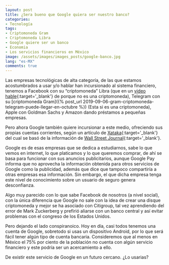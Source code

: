 ```yaml
---
layout: post
title: ¿Sera bueno que Google quiera ser nuestro banco?
categories:
- Tecnología
tags: 
- Criptomoneda Gram
- Criptomoneda Libra
- Google quiere ser un banco
- Economia
- Los servicios financieros en México
image: /assets/images/images_posts/google-banco.jpg
lang: "es-MX"
comments: true
---
```


Las empresas tecnológicas de alta categoría, de las que estamos acostumbrados a usar y/o hablar han incursionado al sistema financiero, tenemos a  Facebook con su “criptomoneda” Libra (que en un [video hable](https://youtu.be/VPEO_s5YRxE){:target='_blank'} de porque no es una criptomoneda), Telegram con su [criptomoneda Gram]({% post_url 2019-09-06-gram-criptomoneda-telegram-puede-llegar-en-octubre %}) (Esta si es una criptomoneda), Apple con Goldman Sachs y Amazon dando préstamos a pequeñas empresas.

Pero ahora Google también quiere incursionar a este medio, ofreciendo sus propias cuentas corrientes, según un artículo de [Xataka](https://www.xataka.com/empresas-y-economia/google-quiere-ser-nuestro-proximo-banco-ofrecera-cuentas-corrientes-a-partir-ano-que-viene-wsj){:target='_blank'} del cual se basó de la información de [Wall Street Journal](https://www.wsj.com/articles/next-in-googles-quest-for-consumer-dominancebanking-11573644601){:target='_blank'}.

Google es de esas empresas que se dedica a estudiarnos, sabe lo que vemos en internet, lo que platicamos y lo que queremos comprar, de ahí se basa para funcionar con sus anuncios publicitarios, aunque Google Pay informa que no aprovecha la información obtenida para otros servicios de Google como la publicidad, además que dice que tampoco compartiría a otras empresas esa información. Sin embargo, el que dicha empresa tenga este nivel de conocimiento sobre un usuario de seguro genera desconfianza.

Algo muy parecido con lo que sabe Facebook de nosotros (a nivel social), con la única diferencia que Google no sale con la idea de crear una disque criptomoneda y mejor se ha asociado con Citigroup, tal vez aprendiendo del error de Mark Zuckerberg y prefirió aliarse con un banco central y así evitar problemas con el congreso de los Estados Unidos.

Pero dejando el lado conspiranoico. Hoy en día, casi todos tenemos una cuenta de Google, sobretodo si usas un dispositivo Android, por lo que será fácil tener algún tipo de cuenta bancaria. Consideremos que al menos en México el 75% por ciento de la población no cuenta con algún servicio financiero y este podría ser un acercamiento a ello.

De existir este servicio de Google en un futuro cercano. ¿Lo usarias?

